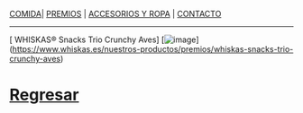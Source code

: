 [COMIDA](./COMIDA.md)| [PREMIOS](./PREMIOS.md) | [ACCESORIOS Y ROPA](./ACCESORIOS-Y-ROPA.md)  | [CONTACTO](./CONTACTO.md) 
* *  *
[ WHISKAS® Snacks Trio Crunchy Aves]
[![image](https://user-images.githubusercontent.com/99773679/158043763-6a9ce710-8d49-4083-8780-e7eedf36b466.png)] (https://www.whiskas.es/nuestros-productos/premios/whiskas-snacks-trio-crunchy-aves)

# [Regresar](/index.md)    
